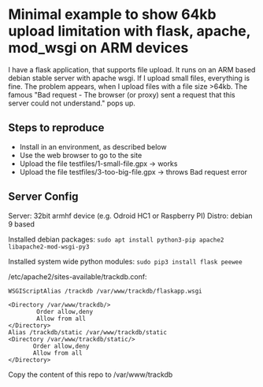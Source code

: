 # Minimal example to show 64kb upload limitation with flask, apache, mod_wsgi on ARM devices

I have a flask application, that supports file upload.
It runs on an ARM based debian stable server with apache wsgi.
If I upload small files, everything is fine. The problem appears, when I upload files with a file size >64kb. The famous "Bad request - The browser (or proxy) sent a request that this server could not understand." pops up.

## Steps to reproduce
- Install in an environment, as described below
- Use the web browser to go to the site
- Upload the file testfiles/1-small-file.gpx -> works
- Upload the file testfiles/3-too-big-file.gpx -> throws Bad request error

## Server Config
Server: 32bit armhf device (e.g. Odroid HC1 or Raspberry PI)
Distro: debian 9 based

Installed debian packages:
`sudo apt install python3-pip apache2 libapache2-mod-wsgi-py3`

Installed system wide python modules:
`sudo pip3 install flask peewee`

/etc/apache2/sites-available/trackdb.conf:
```
WSGIScriptAlias /trackdb /var/www/trackdb/flaskapp.wsgi

<Directory /var/www/trackdb/>
        Order allow,deny
        Allow from all
</Directory>
Alias /trackdb/static /var/www/trackdb/static
<Directory /var/www/trackdb/static/>
       Order allow,deny
       Allow from all
</Directory>
```

Copy the content of this repo to /var/www/trackdb
